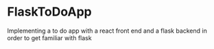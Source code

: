 # FlaskToDoApp

Implementing a to do app with a react front end and a flask backend in order to get familiar with flask
